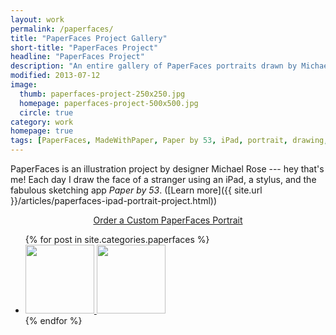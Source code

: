 ```yaml
---
layout: work
permalink: /paperfaces/
title: "PaperFaces Project Gallery"
short-title: "PaperFaces Project"
headline: "PaperFaces Project"
description: "An entire gallery of PaperFaces portraits drawn by Michael Rose using Paper by 53 and an iPad."
modified: 2013-07-12
image: 
  thumb: paperfaces-project-250x250.jpg
  homepage: paperfaces-project-500x500.jpg
  circle: true
category: work
homepage: true
tags: [PaperFaces, MadeWithPaper, Paper by 53, iPad, portrait, drawing, illustration, painting, Michael Rose]
---
```


PaperFaces is an illustration project by designer Michael Rose --- hey that's me! Each day I draw the face of a stranger using an iPad, a stylus, and the fabulous sketching app *Paper by 53*. ([Learn more]({{ site.url }}/articles/paperfaces-ipad-portrait-project.html))

<div markdown="0" style="text-align:center"><a href="{{ site.url }}/portraits/" class="btn btn-inverse" style="margin-bottom:0;">Order a Custom PaperFaces Portrait</a></div>

<ul class="oversized-recent-grid unstyled-list">
{% for post in site.categories.paperfaces %}
	<li><a href="{{ site.url }}{{ post.url }}" title="{{ post.title }}">
		<img class="load" src="{{ site.url }}/images/preload.gif" data-original="{{ site.url }}/images/{{ post.image.thumb }}" alt="" width="110" height="110">
		<noscript><img src="{{ site.url }}/images/{{ post.image.thumb }}" alt="" width="110" height="110"></noscript>
	</a></li>
{% endfor %}
</ul>